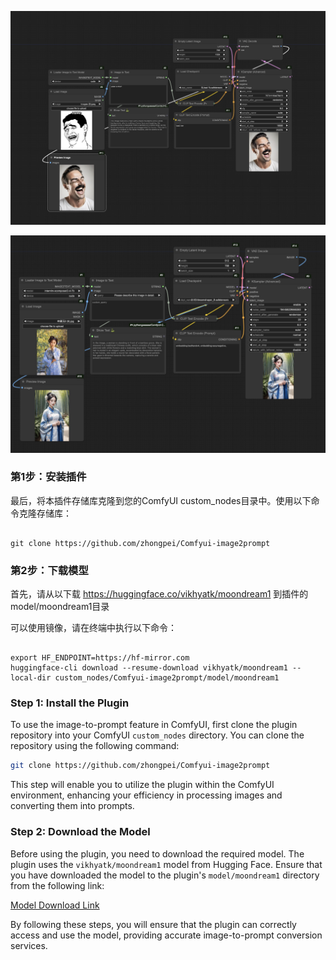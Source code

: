 ![image](workflow.jpg)

![image](internlm_workflow.png)

### 第1步：安装插件

最后，将本插件存储库克隆到您的ComfyUI custom_nodes目录中。使用以下命令克隆存储库：

```

git clone https://github.com/zhongpei/Comfyui-image2prompt

```

### 第2步：下载模型

首先，请从以下载 https://huggingface.co/vikhyatk/moondream1 到插件的model/moondream1目录


可以使用镜像，请在终端中执行以下命令：


```

export HF_ENDPOINT=https://hf-mirror.com
huggingface-cli download --resume-download vikhyatk/moondream1 --local-dir custom_nodes/Comfyui-image2prompt/model/moondream1

```



### Step 1: Install the Plugin

To use the image-to-prompt feature in ComfyUI, first clone the plugin repository into your ComfyUI `custom_nodes` directory. You can clone the repository using the following command:

```bash
git clone https://github.com/zhongpei/Comfyui-image2prompt
```

This step will enable you to utilize the plugin within the ComfyUI environment, enhancing your efficiency in processing images and converting them into prompts.

### Step 2: Download the Model

Before using the plugin, you need to download the required model. The plugin uses the `vikhyatk/moondream1` model from Hugging Face. Ensure that you have downloaded the model to the plugin's `model/moondream1` directory from the following link:

[Model Download Link](https://huggingface.co/vikhyatk/moondream1)


By following these steps, you will ensure that the plugin can correctly access and use the model, providing accurate image-to-prompt conversion services.



